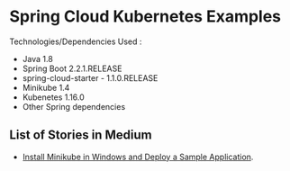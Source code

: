 # Spring Cloud Kubernetes Examples
Technologies/Dependencies Used :
* Java 1.8
* Spring Boot 2.2.1.RELEASE
* spring-cloud-starter - 1.1.0.RELEASE
* Minikube 1.4
* Kubenetes 1.16.0
* Other Spring dependencies

## List of Stories in Medium
* [Install Minikube in Windows and Deploy a Sample Application](https://medium.com/@eresh.zealous/install-minikube-with-kubernetes-in-windows-and-deploy-a-sample-application-64de17083fa9).
